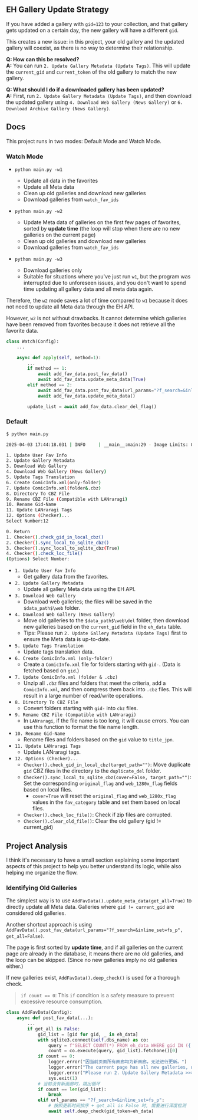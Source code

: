 ## EH Gallery Update Strategy

If you have added a gallery with `gid=123` to your collection, and that gallery gets updated on a certain day, the new
gallery will have a different `gid`.

This creates a new issue: in this project, your old gallery and the updated gallery will coexist, as there is no way to
determine their relationship.

**Q: How can this be resolved?**  
**A:** You can run `2. Update Gallery Metadata (Update Tags)`. This will update the `current_gid` and `current_token` of
the old gallery to match the new gallery.

**Q: What should I do if a downloaded gallery has been updated?**  
**A:** First, run `2. Update Gallery Metadata (Update Tags)`, and then download the updated gallery
using `4. Download Web Gallery (News Gallery)` or `6. Download Archive Gallery (News Gallery)`.

## Docs

This project runs in two modes: Default Mode and Watch Mode.

### Watch Mode

- `python main.py -w1`
    - Update all data in the favorites
    - Update all Meta data
    - Clean up old galleries and download new galleries
    - Download galleries from `watch_fav_ids`

- `python main.py -w2`
    - Update Meta data of galleries on the first few pages of favorites, sorted by **update time** (the loop will stop
      when there are no new galleries on the current page)
    - Clean up old galleries and download new galleries
    - Download galleries from `watch_fav_ids`

- `python main.py -w3`
  - Download galleries only 
  - Suitable for situations where you've just run `w1`, but the program was interrupted due to unforeseen issues, and you don't want to spend time updating all gallery data and all meta data again.


Therefore, the `w2` mode saves a lot of time compared to `w1` because it does not need to update all Meta data through
the EH API.

However, `w2` is not without drawbacks. It cannot determine which galleries have been removed from favorites because it
does not retrieve all the favorite data.

```python
class Watch(Config):
    ...

    async def apply(self, method=1):
        ...
        if method == 1:
            await add_fav_data.post_fav_data()
            await add_fav_data.update_meta_data(True)
        elif method == 2:
            await add_fav_data.post_fav_data(url_params="?f_search=&inline_set=fs_p", get_all=False)
            await add_fav_data.update_meta_data()

        update_list = await add_fav_data.clear_del_flag()
```

### Default

```sh
$ python main.py 

2025-04-03 17:44:18.031 | INFO     | __main__:main:29 - Image Limits: 0 / 50000

1. Update User Fav Info
2. Update Gallery Metadata
3. Download Web Gallery
4. Download Web Gallery (News Gallery)
5. Update Tags Translation
6. Create ComicInfo.xml(only-folder)
7. Update ComicInfo.xml(folder&.cbz)
8. Directory To CBZ File
9. Rename CBZ File (Compatible with LANraragi)
10. Rename Gid-Name
11. Update LANraragi Tags
12. Options (Checker)...
Select Number:12

0. Return
1. Checker().check_gid_in_local_cbz()
2. Checker().sync_local_to_sqlite_cbz()
3. Checker().sync_local_to_sqlite_cbz(True)
4. Checker().check_loc_file()
(Options) Select Number:
```

- `1. Update User Fav Info`
    - Get gallery data from the favorites.
- `2. Update Gallery Metadata`
    - Update all gallery Meta data using the EH API.
- `3. Download Web Gallery`
    - Download web galleries; the files will be saved in the `$data_path$\web` folder.
- `4. Download Web Gallery (News Gallery)`
    - Move old galleries to the `$data_path$\web\del` folder, then download new galleries based on the `current_gid`
      field in the `eh_data` table.
    - Tips: Please run `2. Update Gallery Metadata (Update Tags)` first to ensure the Meta data is up-to-date.
- `5. Update Tags Translation`
    - Update tags translation data.
- `6. Create ComicInfo.xml (only-folder)`
    - Create a `ComicInfo.xml` file for folders starting with `gid-`. (Data is fetched based on `gid`.)
- `7. Update ComicInfo.xml (folder & .cbz)`
    - Unzip all `.cbz` files and folders that meet the criteria, add a `ComicInfo.xml`, and then compress them back
      into `.cbz` files. This will result in a large number of read/write operations.
- `8. Directory To CBZ File`
    - Convert folders starting with `gid-` into `cbz` files.
- `9. Rename CBZ File (Compatible with LANraragi)`
    - In `LANraragi`, if the file name is too long, it will cause errors. You can use this function to format the file
      name length.
- `10. Rename Gid-Name`
    - Rename files and folders based on the `gid` value to `title_jpn`.
- `11. Update LANraragi Tags`
    - Update LANraragi tags.
- `12. Options (Checker)...`
    - `Checker().check_gid_in_local_cbz(target_path="")`: Move duplicate `gid` CBZ files in the directory to
      the `duplicate_del` folder.
    - `Checker().sync_local_to_sqlite_cbz(cover=False, target_path="")`: Set the corresponding `original_flag`
      and `web_1280x_flag` fields based on local files.
        - `cover=True` will reset the `original_flag` and `web_1280x_flag` values in the `fav_category` table and set
          them based on local files.
    - `Checker().check_loc_file()`: Check if zip files are corrupted.
    - `Checker().clear_old_file()`: Clear the old gallery (gid != current_gid)

## Project Analysis

I think it's necessary to have a small section explaining some important aspects of this project to help you better
understand its logic, while also helping me organize the flow.

### Identifying Old Galleries

The simplest way is to use `AddFavData().update_meta_data(get_all=True)` to directly update all Meta data. Galleries
where `gid != current_gid` are considered old galleries.

Another shortcut approach is using `AddFavData().post_fav_data(url_params="?f_search=&inline_set=fs_p", get_all=False)`.

The page is first sorted by **update time**, and if all galleries on the current page are already in the database, it
means there are no old galleries, and the loop can be skipped. (Since no new galleries imply no old galleries either.)

If new galleries exist, `AddFavData().deep_check()` is used for a thorough check.

> `if count == 0`: This `if` condition is a safety measure to prevent excessive resource consumption.

```python
class AddFavData(Config):
    async def post_fav_data(...):
        ...
        if get_all is False:
            gid_list = [gid for gid, _ in eh_data]
            with sqlite3.connect(self.dbs_name) as co:
                query = f"SELECT COUNT(*) FROM eh_data WHERE gid IN ({','.join(['?'] * len(gid_list))})"
                count = co.execute(query, gid_list).fetchone()[0]
            if count == 0:
                logger.error("因当前页面所有画廊均为新画廊，无法进行更新。")
                logger.error("The current page has all new galleries, unable to update.")
                logger.error("Please run 2. Update Gallery Metadata >>> 1. Update User Fav Info")
                sys.exit(1)
            # 当前没有新画廊时，跳出循环
            if count == len(gid_list):
                break
            elif url_params == "?f_search=&inline_set=fs_p":
                # 按照更新时间排序 + get_all is False 时, 需要进行深度检测
                await self.deep_check(gid_token=eh_data)
```

